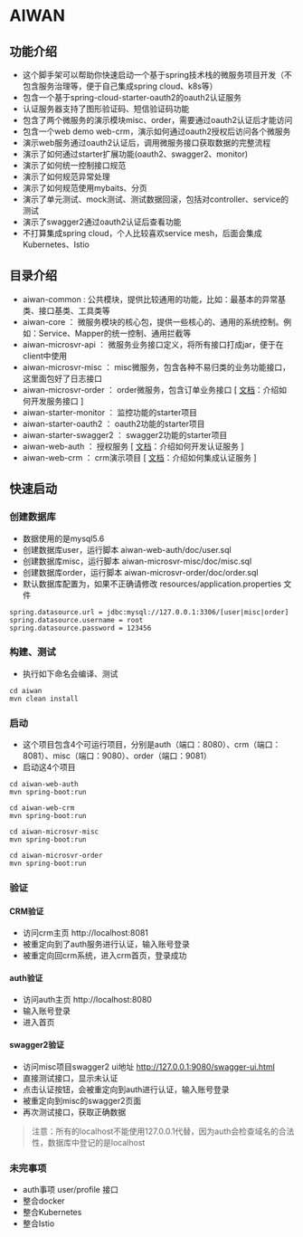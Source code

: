 
# AIWAN

## 功能介绍
- 这个脚手架可以帮助你快速启动一个基于spring技术栈的微服务项目开发（不包含服务治理等，便于自己集成spring cloud、k8s等）
- 包含一个基于spring-cloud-starter-oauth2的oauth2认证服务
- 认证服务器支持了图形验证码、短信验证码功能
- 包含了两个微服务的演示模块misc、order，需要通过oauth2认证后才能访问
- 包含一个web demo web-crm，演示如何通过oauth2授权后访问各个微服务
- 演示web服务通过oauth2认证后，调用微服务接口获取数据的完整流程
- 演示了如何通过starter扩展功能(oauth2、swagger2、monitor)
- 演示了如何统一控制接口规范
- 演示了如何规范异常处理
- 演示了如何规范使用mybaits、分页
- 演示了单元测试、mock测试、测试数据回滚，包括对controller、service的测试
- 演示了swagger2通过oauth2认证后查看功能
- 不打算集成spring cloud，个人比较喜欢service mesh，后面会集成Kubernetes、Istio

## 目录介绍
- aiwan-common : 公共模块，提供比较通用的功能，比如：最基本的异常基类、接口基类、工具类等
- aiwan-core ： 微服务模块的核心包，提供一些核心的、通用的系统控制。例如：Service、Mapper的统一控制、通用拦截等
- aiwan-microsvr-api ： 微服务业务接口定义，将所有接口打成jar，便于在client中使用
- aiwan-microsvr-misc ： misc微服务，包含各种不易归类的业务功能接口，这里面包好了日志接口
- aiwan-microsvr-order ： order微服务，包含订单业务接口 [ [文档](https://github.com/bestaone/MicroServices/blob/master/aiwan-microsvr-order/README.md)：介绍如何开发服务接口 ]
- aiwan-starter-monitor ： 监控功能的starter项目
- aiwan-starter-oauth2 ： oauth2功能的starter项目
- aiwan-starter-swagger2 ： swagger2功能的starter项目
- aiwan-web-auth ： 授权服务 [ [文档](https://github.com/bestaone/MicroServices/blob/master/aiwan-web-auth/README.md)：介绍如何开发认证服务 ]
- aiwan-web-crm ： crm演示项目 [ [文档](https://github.com/bestaone/MicroServices/blob/master/aiwan-web-crm/README.md)：介绍如何集成认证服务 ]


## 快速启动

### 创建数据库
- 数据使用的是mysql5.6
- 创建数据库user，运行脚本 aiwan-web-auth/doc/user.sql
- 创建数据库misc，运行脚本 aiwan-microsvr-misc/doc/misc.sql
- 创建数据库order，运行脚本 aiwan-microsvr-order/doc/order.sql
- 默认数据库配置为，如果不正确请修改 resources/application.properties 文件
```
spring.datasource.url = jdbc:mysql://127.0.0.1:3306/[user|misc|order]
spring.datasource.username = root
spring.datasource.password = 123456
```

### 构建、测试
- 执行如下命名会编译、测试
```
cd aiwan
mvn clean install
```

### 启动
- 这个项目包含4个可运行项目，分别是auth（端口：8080）、crm（端口：8081）、misc（端口：9080）、order（端口：9081）
- 启动这4个项目
```
cd aiwan-web-auth
mvn spring-boot:run

cd aiwan-web-crm
mvn spring-boot:run

cd aiwan-microsvr-misc
mvn spring-boot:run

cd aiwan-microsvr-order
mvn spring-boot:run
```

### 验证

#### CRM验证
- 访问crm主页 http://localhost:8081
- 被重定向到了auth服务进行认证，输入账号登录
- 被重定向回crm系统，进入crm首页，登录成功

#### auth验证
- 访问auth主页 http://localhost:8080
- 输入账号登录
- 进入首页

#### swagger2验证
- 访问misc项目swagger2 ui地址 http://127.0.0.1:9080/swagger-ui.html
- 直接测试接口，显示未认证
- 点击认证按钮，会被重定向到auth进行认证，输入账号登录
- 被重定向到misc的swagger2页面
- 再次测试接口，获取正确数据

> 注意：所有的localhost不能使用127.0.0.1代替，因为auth会检查域名的合法性，数据库中登记的是localhost

### 未完事项
- auth事项 user/profile 接口
- 整合docker
- 整合Kubernetes
- 整合Istio
